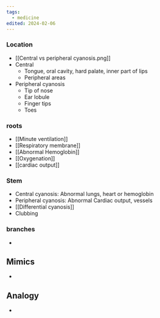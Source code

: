 ```yaml
---
tags:
  - medicine
edited: 2024-02-06
---
```

### Location
- [[Central vs peripheral cyanosis.png]] 
- Central
	- Tongue, oral cavity, hard palate, inner part of lips
	- Peripheral areas
- Peripheral cyanosis
	- Tip of nose
	- Ear lobule
	- Finger tips
	- Toes
### roots
- [[Minute ventilation]] 
- [[Respiratory membrane]] 
- [[Abnormal Hemoglobin]] 
- [[Oxygenation]] 
- [[cardiac output]] 
### Stem
- Central cyanosis: Abnormal lungs, heart or hemoglobin  
- Peripheral cyanosis: Abnormal Cardiac output, vessels
- [[Differential cyanosis]]
- Clubbing
### branches
- 

## Mimics
- 

## Analogy
- 